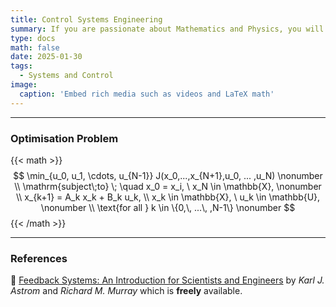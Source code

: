 ```yaml
---
title: Control Systems Engineering
summary: If you are passionate about Mathematics and Physics, you will enjoy studying Control Engineering.
type: docs
math: false
date: 2025-01-30
tags:
  - Systems and Control
image:
  caption: 'Embed rich media such as videos and LaTeX math'
---
```

***
### Optimisation Problem

{{< math >}}
$$
    \min_{u_0, u_1, \cdots, u_{N-1}} J(x_0,...,x_{N+1},u_0, ... ,u_N) \nonumber \\
    \mathrm{subject\;to} \; \quad x_0 = x_i, \ x_N \in \mathbb{X}, \nonumber \\
    x_{k+1} = A_k x_k + B_k u_k, \\
    x_k \in \mathbb{X}, \ u_k \in \mathbb{U}, \nonumber \\
    \text{for all } k \in \{0,\, ...\, ,N-1\} \nonumber $$
{{< /math >}}

***

### References

:book: [Feedback Systems: An Introduction for Scientists and Engineers](https://fbswiki.org/wiki/index.php/Feedback_Systems:_An_Introduction_for_Scientists_and_Engineers) 
by *Karl J. Astrom* and *Richard M. Murray* which is **freely** available.

